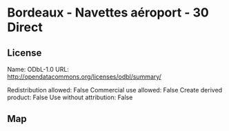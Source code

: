 # Bordeaux - Navettes aéroport - 30 Direct
    
## License

Name: ODbL-1.0
URL: http://opendatacommons.org/licenses/odbl/summary/

Redistribution allowed: False
Commercial use allowed: False
Create derived product: False
Use without attribution: False

## Map

<WorldMap topic="stefan/public-transport/Bordeaux___Navettes_aéroport___30_Direct/vehicle_positions/#" />
